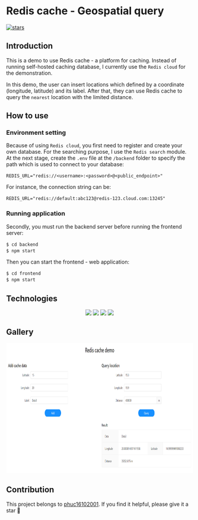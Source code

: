 # Redis cache - Geospatial query

[![stars](https://custom-icon-badges.herokuapp.com/github/stars/phuc16102001/redis-nearest-location?logo=star)](https://github.com/phuc16102001/redis-nearest-location/stargazers "stars")

## Introduction

This is a demo to use Redis cache - a platform for caching. Instead of running self-hosted caching database, I currently use the `Redis cloud` for the demonstration.

In this demo, the user can insert locations which defined by a coordinate (longitude, latitude) and its label. After that, they can use Redis cache to query the `nearest` location with the limited distance.

## How to use

### Environment setting

Because of using `Redis cloud`, you first need to register and create your own database. For the searching purpose, I use the `Redis search` module. At the next stage, create the `.env` file at the `/backend` folder to specify the path which is used to connect to your database:

```
REDIS_URL="redis://<username>:<password>@<public_endpoint>"
```

For instance, the connection string can be:

```
REDIS_URL="redis://default:abc123@redis-123.cloud.com:13245"
```

### Running application

Secondly, you must run the backend server before running the frontend server:

```bash
$ cd backend
$ npm start
```

Then you can start the frontend - web application:

```bash
$ cd frontend
$ npm start
```

## Technologies

<div align="center" >
  <img src="https://img.shields.io/badge/React-20232A?style=for-the-badge&logo=react&logoColor=61DAFB">
  <img src="https://img.shields.io/badge/redis-%23DD0031.svg?&style=for-the-badge&logo=redis&logoColor=white">
  <img src="https://img.shields.io/badge/Express.js-404D59?style=for-the-badge">
  <img src="https://img.shields.io/badge/Node.js-43853D?style=for-the-badge&logo=node.js&logoColor=white">
</div>

## Gallery

<p align="center">
  <img src="./res/gallery.png" height="350" width="850" />
</p>

## Contribution

This project belongs to [phuc16102001](https://github.com/phuc16102001). If you find it helpful, please give it a star 🌟
